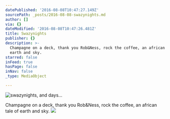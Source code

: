 ```yaml
---
datePublished: '2016-08-08T10:47:27.149Z'
sourcePath: _posts/2016-08-08-swazynights.md
author: []
via: {}
dateModified: '2016-08-08T10:47:26.481Z'
title: Swazynights
publisher: {}
description: >-
  Champagne on a deck, thank you Rob&Ness, rock the coffee, an african tale of
  earth and sky.
starred: false
inFeed: true
hasPage: false
inNav: false
_type: MediaObject

---
```

![swazynights, and days... ](https://the-grid-user-content.s3-us-west-2.amazonaws.com/b7e657d7-079b-4acd-a83b-c7d7f1baa497.png)

Champagne on a deck, thank you Rob&Ness, rock the coffee, an african tale of earth and sky.
![](https://the-grid-user-content.s3-us-west-2.amazonaws.com/0860515f-bf67-490d-a333-e2faae5025a1.jpg)